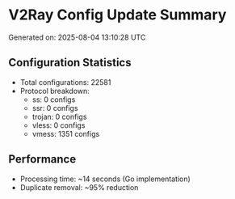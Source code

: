 # V2Ray Config Update Summary
Generated on: 2025-08-04 13:10:28 UTC

## Configuration Statistics
- Total configurations: 22581
- Protocol breakdown:
  - ss: 0 configs
  - ssr: 0 configs
  - trojan: 0 configs
  - vless: 0 configs
  - vmess: 1351 configs

## Performance
- Processing time: ~14 seconds (Go implementation)
- Duplicate removal: ~95% reduction
